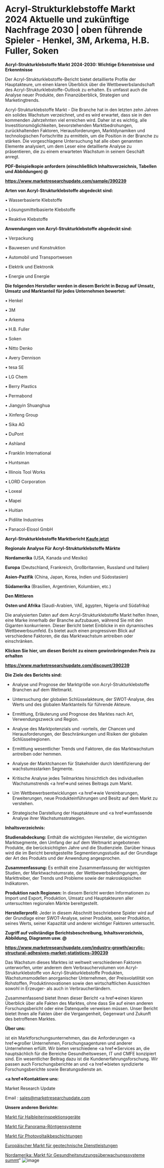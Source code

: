 # Acryl-Strukturklebstoffe Markt 2024 Aktuelle und zukünftige Nachfrage 2030 | oben führende Spieler - Henkel, 3M, Arkema, H.B. Fuller, Soken

<strong>Acryl-Strukturklebstoffe Markt 2024-2030: Wichtige Erkenntnisse und Erkenntnisse</strong>

Der Acryl-Strukturklebstoffe-Bericht bietet detaillierte Profile der Hauptakteure, um einen klaren Überblick über die Wettbewerbslandschaft des Acryl-Strukturklebstoffe-Outlook zu erhalten. Es umfasst auch die Analyse neuer Produkte, den Finanzüberblick, Strategien und Marketingtrends.

Acryl-Strukturklebstoffe Markt - Die Branche hat in den letzten zehn Jahren ein solides Wachstum verzeichnet, und es wird erwartet, dass sie in den kommenden Jahrzehnten viel erreichen wird. Daher ist es wichtig, alle Investitionsmöglichkeiten, bevorstehenden Marktbedrohungen, zurückhaltenden Faktoren, Herausforderungen, Marktdynamiken und technologischen Fortschritte zu ermitteln, um die Position in der Branche zu stärken. Die vorgeschlagene Untersuchung hat alle oben genannten Elemente analysiert, um dem Leser eine detaillierte Analyse zu präsentieren, die zu einem erwarteten Wachstum in seinem Geschäft anregt.



<strong><b>PDF-Beispielkopie anfordern (einschließlich Inhaltsverzeichnis, Tabellen und Abbildungen) @ </b></strong>

<strong><a href=https://www.marketresearchupdate.com/sample/390239>

<strong>https://www.marketresearchupdate.com/sample/390239</u></a></strong></strong>



<strong>Arten von Acryl-Strukturklebstoffe abgedeckt sind:</strong>

• Wasserbasierte Klebstoffe

• Lösungsmittelbasierte Klebstoffe

• Reaktive Klebstoffe



<strong>Anwendungen von Acryl-Strukturklebstoffe abgedeckt sind:</strong>

• Verpackung

• Bauwesen und Konstruktion

• Automobil und Transportwesen

• Elektrik und Elektronik

• Energie und Energie



<strong>Die folgenden Hersteller werden in diesem Bericht in Bezug auf Umsatz, Umsatz und Marktanteil für jedes Unternehmen bewertet:</strong>

• Henkel

• 3M

• Arkema

• H.B. Fuller

• Soken

• Nitto Denko

• Avery Dennison

• tesa SE

• LG Chem

• Berry Plastics

• Permabond

• Jiangyin Shuanghua

• Xinfeng Group

• Sika AG

• DuPont

• Ashland

• Franklin International

• Huntsman

• Illinois Tool Works

• LORD Corporation

• Loxeal

• Mapei

• Huitian

• Pidilite Industries

• Panacol-Elosol GmbH



<strong>Acryl-Strukturklebstoffe Marktbericht <a href=https://www.marketresearchupdate.com/buynow/390239>Kaufe jetzt</a></strong>



<strong>Regionale Analyse Für Acryl-Strukturklebstoffe Märkte</strong>



<strong>Nordamerika</strong> (USA, Kanada und Mexiko)



<strong>Europa</strong> (Deutschland, Frankreich, Großbritannien, Russland und Italien)



<strong>Asien-Pazifik</strong> (China, Japan, Korea, Indien und Südostasien)



<strong>Südamerika</strong> (Brasilien, Argentinien, Kolumbien, etc.)



<strong>Den Mittleren</strong> 

<strong>Osten und Afrika</strong> (Saudi-Arabien, VAE, ägypten, Nigeria und Südafrika)

Die analysierten Daten auf dem Acryl-Strukturklebstoffe Markt helfen Ihnen, eine Marke innerhalb der Branche aufzubauen, während Sie mit den Giganten konkurrieren. Dieser Bericht bietet Einblicke in ein dynamisches Wettbewerbsumfeld. Es bietet auch einen progressiven Blick auf verschiedene Faktoren, die das Marktwachstum antreiben oder einschränken.



<strong>Klicken Sie hier, um diesen Bericht zu einem gewinnbringenden Preis zu erhalten
</strong>

<strong><a href=https://www.marketresearchupdate.com/discount/390239>https://www.marketresearchupdate.com/discount/390239</b></u></strong></a>



<strong>Die Ziele des Berichts sind:</strong>

- Analyse und Prognose der Marktgröße von Acryl-Strukturklebstoffe Branchen auf dem Weltmarkt.

- Untersuchung der globalen Schlüsselakteure, der SWOT-Analyse, des Werts und des globalen Marktanteils für führende Akteure.

- Ermittlung, Erläuterung und Prognose des Marktes nach Art, Verwendungszweck und Region.

- Analyse des Marktpotenzials und -vorteils, der Chancen und Herausforderungen, der Beschränkungen und Risiken der globalen Schlüsselregionen.

- Ermittlung wesentlicher Trends und Faktoren, die das Marktwachstum antreiben oder hemmen.

- Analyse der Marktchancen für Stakeholder durch Identifizierung der wachstumsstarken Segmente.

- Kritische Analyse jedes Teilmarktes hinsichtlich des individuellen Wachstumstrends <a href=>und</a> seines Beitrags zum Markt.

- Um Wettbewerbsentwicklungen <a href=>wie</a> Vereinbarungen, Erweiterungen, neue Produkteinführungen und Besitz auf dem Markt zu verstehen.

- Strategische Darstellung der Hauptakteure und <a href=>umfas</a>sende Analyse ihrer Wachstumsstrategien.



<strong>Inhaltsverzeichnis:</strong>



<strong>Studienabdeckung:</strong> Enthält die wichtigsten Hersteller, die wichtigsten Marktsegmente, den Umfang der auf dem Weltmarkt angebotenen Produkte, die berücksichtigten Jahre und die Studienziele. Darüber hinaus wird die im Bericht bereitgestellte Segmentierungsstudie auf der Grundlage der Art des Produkts und der Anwendung angesprochen.



<strong>Zusammenfassung:</strong> Es enthält eine Zusammenfassung der wichtigsten Studien, der Marktwachstumsrate, der Wettbewerbsbedingungen, der Markttreiber, der Trends und Probleme sowie der makroskopischen Indikatoren.



<strong>Produktion nach Regionen:</strong> In diesem Bericht werden Informationen zu Import und Export, Produktion, Umsatz und Hauptakteuren aller untersuchten regionalen Märkte bereitgestellt.



<strong>Herstellerprofil:</strong> Jeder in diesem Abschnitt beschriebene Spieler wird auf der Grundlage einer SWOT-Analyse, seiner Produkte, seiner Produktion, seines Werts, seiner Kapazität und anderer wichtiger Faktoren untersucht.



<strong><b>Zugriff auf vollständige Berichtsbeschreibung, Inhaltsverzeichnis, Abbildung, Diagramm usw. @ </b></strong>

<strong><a href=https://www.marketresearchupdate.com/industry-growth/acrylic-structural-adhesives-market-statistices-390239>https://www.marketresearchupdate.com/industry-growth/acrylic-structural-adhesives-market-statistices-390239</a></strong>

Das Wachstum dieses Marktes ist weltweit verschiedenen Faktoren unterworfen, unter anderem dem Verbrauchervolumen von Acryl-Strukturklebstoffe von Acryl-Strukturklebstoffe Produkten, Wachstumsmodellen anorganischer Unternehmen, der Preisvolatilität von Rohstoffen, Produktinnovationen sowie den wirtschaftlichen Aussichten sowohl in Erzeuger- als auch in Verbraucherländern.

Zusammenfassend bietet Ihnen dieser Bericht <a href=>einen</a> klaren Überblick über alle Fakten des Marktes, ohne dass Sie auf einen anderen Forschungsbericht oder eine Datenquelle verweisen müssen. Unser Bericht bietet Ihnen alle Fakten über die Vergangenheit, Gegenwart und Zukunft des betroffenen Marktes.



<strong>Über uns:</strong>

 ist ein Marktforschungsunternehmen, das die Anforderungen <a href=>großer</a> Unternehmen, Forschungsagenturen und anderer Unternehmen erfüllt. Wir bieten verschiedene <a href=>Services</a> an, die hauptsächlich für die Bereiche Gesundheitswesen, IT und CMFE konzipiert sind. Ein wesentlicher Beitrag dazu ist die Kundenerfahrungsforschung. Wir passen auch Forschungsberichte an und <a href=>bieten</a> syndizierte Forschungsberichte sowie Beratungsdienste an.



<strong><a href=>Kontaktiere uns:</a></strong>

Market Research Update

Email : sales@marketresearchupdate.com



<strong>Unsere anderen Berichte:</strong>

<a href=https://www.linkedin.com/pulse/semiconductor-inspection-equipment-market-size-1f>Markt für Halbleiterinspektionsgeräte</a>

<a href=https://www.linkedin.com/pulse/panoramic-x-ray-system-market-size-emerging>Markt für Panorama-Röntgensysteme</a>

<a href=https://www.linkedin.com/pulse/photovoltaic-coating-market-outlooks-2023-size>Markt für Photovoltaikbeschichtungen</a>

<a href=https://www.linkedin.com/pulse/europe-geotechnical-services-market-2023-size>Europäischer Markt für geotechnische Dienstleistungen</a>

<a href=https://www.linkedin.com/pulse/north-america-health-usage-monitoring-systems-hums-market>Nordamerika: Markt für Gesundheitsnutzungsüberwachungssysteme summt</a>"
![image](https://github.com/Gayatrikarjule/Market-Analysis-361/assets/97346546/02d32fec-bad7-47fa-9c1d-381329226b45)
